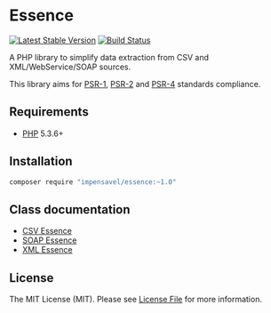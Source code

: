 # Essence
[![Latest Stable Version](https://poser.pugx.org/impensavel/essence/v/stable.svg)](https://packagist.org/packages/impensavel/essence)
[![Build Status](https://travis-ci.org/impensavel/essence.svg?branch=master)](https://travis-ci.org/impensavel/essence)

A PHP library to simplify data extraction from CSV and XML/WebService/SOAP sources.

This library aims for [PSR-1][], [PSR-2][] and [PSR-4][] standards compliance.

[PSR-1]: https://github.com/php-fig/fig-standards/blob/master/accepted/PSR-1-basic-coding-standard.md
[PSR-2]: https://github.com/php-fig/fig-standards/blob/master/accepted/PSR-2-coding-style-guide.md
[PSR-4]: https://github.com/php-fig/fig-standards/blob/master/accepted/PSR-4-autoloader.md

## Requirements
* [PHP](http://www.php.net) 5.3.6+

## Installation
``` bash
composer require "impensavel/essence:~1.0"
```

## Class documentation
- [CSV Essence](docs/CSVEssence.md)
- [SOAP Essence](docs/SOAPEssence.md)
- [XML Essence](docs/XMLEssence.md)

## License
The MIT License (MIT). Please see [License File](LICENSE.md) for more information.

